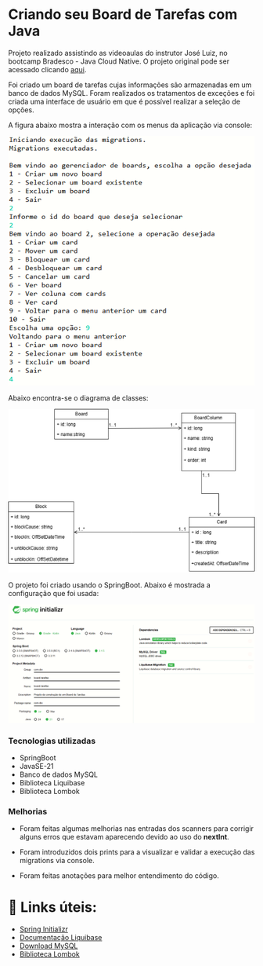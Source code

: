 # Criando seu Board de Tarefas com Java

Projeto realizado assistindo as videoaulas do instrutor José Luiz, no bootcamp Bradesco - Java Cloud Native. O projeto original pode ser acessado clicando [aqui](https://github.com/digitalinnovationone/board). 

Foi criado um board de tarefas cujas informações são armazenadas em um banco de dados MySQL. 
Foram realizados os tratamentos de exceções e foi criada uma interface de usuário em que é possível realizar a seleção de opções. 

A figura abaixo mostra a interação com os menus da aplicação via console: 

![console](images/console.PNG)


Abaixo encontra-se o diagrama de classes: 

![diagrama de classes](images/board.png)


O projeto foi criado usando o SpringBoot. Abaixo é mostrada a configuração que foi usada: 

![springboot](images/spring.PNG)

### Tecnologias utilizadas 

- SpringBoot
- JavaSE-21
- Banco de dados MySQL
- Biblioteca Liquibase
- Biblioteca Lombok


### Melhorias 

- Foram feitas algumas melhorias nas entradas dos scanners para corrigir alguns erros que estavam aparecendo devido ao uso do **nextInt**. 

- Foram introduzidos dois prints para a visualizar e validar a execução das migrations via console. 

- Foram feitas anotações para melhor entendimento do código.


# 🔎 Links úteis: 

- [Spring Initializr](https://start.spring.io/)
- [Documentação Liquibase](https://docs.liquibase.com/home.html)
- [Download MySQL](https://dev.mysql.com/downloads/mysql/)
- [Biblioteca Lombok](https://projectlombok.org/)